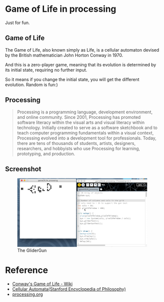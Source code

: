 # Game of Life in processing

Just for fun.

## Game of Life

The Game of Life, also known simply as Life, is a cellular automaton devised by the British mathematician John Horton Conway in 1970.

And this is a zero-player game, meaning that its evolution is determined by its initial state, requiring no further input.

So it means if you change the initial state, you will get the different evolution. Random is fun:)

## Processing

>Processing is a programming language, development environment, and online community. Since 2001, Processing has promoted software literacy within the visual arts and visual literacy within technology. Initially created to serve as a software sketchbook and to teach computer programming fundamentals within a visual context, Processing evolved into a development tool for professionals. Today, there are tens of thousands of students, artists, designers, researchers, and hobbyists who use Processing for learning, prototyping, and production.

## Screenshot

<figure>
	<img src="./resources/gameOfLife.gif" alt="Screenshot">
	<figcaption>The GliderGun</figcaption>
</figure>

# Reference

* [Conway's Game of Life - Wiki](http://en.wikipedia.org/wiki/Conway%27s_Game_of_Life)
* [Cellular Automata(Stanford Encyclopedia of Philosophy)](http://plato.stanford.edu/entries/cellular-automata/)
* [processing.org](https://processing.org/)
